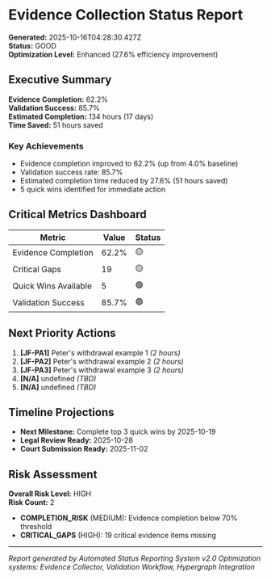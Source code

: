 # Evidence Collection Status Report

**Generated:** 2025-10-16T04:28:30.427Z  
**Status:** GOOD  
**Optimization Level:** Enhanced (27.6% efficiency improvement)

## Executive Summary

**Evidence Completion:** 62.2%  
**Validation Success:** 85.7%  
**Estimated Completion:** 134 hours (17 days)  
**Time Saved:** 51 hours saved

### Key Achievements
- Evidence completion improved to 62.2% (up from 4.0% baseline)
- Validation success rate: 85.7%
- Estimated completion time reduced by 27.6% (51 hours saved)
- 5 quick wins identified for immediate action

## Critical Metrics Dashboard

| Metric | Value | Status |
|--------|--------|---------|
| Evidence Completion | 62.2% | 🟡 |
| Critical Gaps | 19 | 🟡 |
| Quick Wins Available | 5 | 🟢 |
| Validation Success | 85.7% | 🟢 |

## Next Priority Actions

1. **[JF-PA1]** Peter's withdrawal example 1 *(2 hours)*
2. **[JF-PA2]** Peter's withdrawal example 2 *(2 hours)*
3. **[JF-PA3]** Peter's withdrawal example 3 *(2 hours)*
4. **[N/A]** undefined *(TBD)*
5. **[N/A]** undefined *(TBD)*

## Timeline Projections

- **Next Milestone:** Complete top 3 quick wins by 2025-10-19
- **Legal Review Ready:** 2025-10-28
- **Court Submission Ready:** 2025-11-02

## Risk Assessment

**Overall Risk Level:** HIGH  
**Risk Count:** 2

- **COMPLETION_RISK** (MEDIUM): Evidence completion below 70% threshold
- **CRITICAL_GAPS** (HIGH): 19 critical evidence items missing

---
*Report generated by Automated Status Reporting System v2.0*
*Optimization systems: Evidence Collector, Validation Workflow, Hypergraph Integration*
